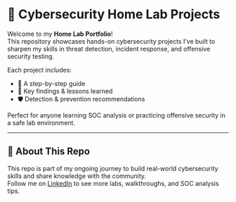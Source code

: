 # 🔐 Cybersecurity Home Lab Projects  

Welcome to my **Home Lab Portfolio**!  
This repository showcases hands-on cybersecurity projects I’ve built to sharpen my skills in threat detection, incident response, and offensive security testing.  

Each project includes:  
- 📖 A step-by-step guide  
- 🧠 Key findings & lessons learned  
- 🛡 Detection & prevention recommendations  

Perfect for anyone learning SOC analysis or practicing offensive security in a safe lab environment.

---

## 🌟 About This Repo  
This repo is part of my ongoing journey to build real-world cybersecurity skills and share knowledge with the community.  
Follow me on [LinkedIn](www.linkedin.com) to see more labs, walkthroughs, and SOC analysis tips.  

